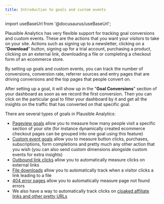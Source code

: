 ```yaml
---
title: Introduction to goals and custom events
---
```


import useBaseUrl from '@docusaurus/useBaseUrl';

Plausible Analytics has very flexible support for tracking goal conversions and custom events. These are the actions that you want your visitors to take on your site. Actions such as signing up to a newsletter, clicking on a "**Download**" button, signing up for a trial account, purchasing a product, clicking on an external link, downloading a file or completing a checkout form of an ecommerce store.

By setting up goals and custom events, you can track the number of conversions, conversion rate, referrer sources and entry pages that are driving conversions and the top pages that people convert on.

After setting up a goal, it will show up in the "**Goal Conversions**" section of your dashboard as soon as we record the first conversion. Then you can click on the particular goal to filter your dashboard by it and get all the insights on the traffic that has converted on that specific goal.

There are several types of goals in Plausible Analytics:

* [Pageview goals](pageview-goals.md) allow you to measure how many people visit a specific section of your site (for instance dynamically created ecommerce checkout pages can be grouped into one goal using this feature)
* [Custom event goals](custom-event-goals.md) allow you to measure button clicks, purchases, subscriptions, form completions and pretty much any other action that you wish (you can also send custom dimensions alongside custom events for extra insights)
* [Outbound link clicks](outbound-link-click-tracking.md) allow you to automatically measure clicks on external links
* [File downloads](file-downloads-tracking.md) allow you to automatically track when a visitor clicks a link leading to a file
* [404 error pages](error-pages-tracking-404.md) allow you to automatically measure page not found errors
* We also have a way to automatically track clicks on [cloaked affiliate links and other pretty URLs](custom-automatic-link-tracking.md)
